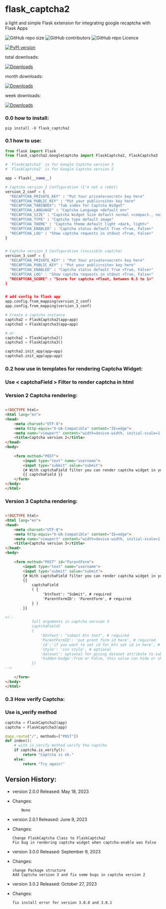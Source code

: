 # flask_captcha2
a light and simple Flask extension for integrating google recaptcha with Flask Apps
<p>
  <img alt="GitHub repo size" src="https://img.shields.io/github/repo-size/alisharify7/flask_captcha2">
  <img alt="GitHub contributors" src="https://img.shields.io/github/contributors/alisharify7/flask_captcha2">
  <img alt="GitHub repo Licence" src="https://img.shields.io/pypi/l/flask_captcha2">
  
  [![PyPI version](https://badge.fury.io/py/flask-captcha2.svg)](https://badge.fury.io/py/flask-captcha2)

  total downloads: 
  
  [![Downloads](https://static.pepy.tech/badge/flask-captcha2)](https://pepy.tech/project/flask-captcha2)
  
  month downloads:
  
  [![Downloads](https://static.pepy.tech/badge/flask-captcha2/month)](https://pepy.tech/project/flask-captcha2)
  
  
  week downloads:
  
  [![Downloads](https://static.pepy.tech/badge/flask-captcha2/week)](https://pepy.tech/project/flask-captcha2)
  
  
</p>

### 0.0 how to install:
  
    pip install -U flask_captcha2 


### 0.1 how to use:
```python
from flask import Flask
from flask_captcha2.GoogleCaptcha import FlaskCaptcha2, FlaskCaptcha3

# `FlaskCaptcha3` is for Google Captcha version 3
# `FlaskCaptcha2` is for Google Captcha version 2

app = Flask(__name__)

# Captcha version 2 Configuration (I'm not a robot)
version_2_conf = {
  "RECAPTCHA_PRIVATE_KEY" : "Put Your private<secret> key here"
  "RECAPTCHA_PUBLIC_KEY" : "Put your public<site> key here"
  "RECAPTCHA_TABINDEX": "Tab index for Captcha Widget"
  "RECAPTCHA_LANGUAGE" : "Captcha Language <default en>"
  "RECAPTCHA_SIZE" : "Captcha Widget Size default normal <compact،, normal, invisible>"
  "RECAPTCHA_TYPE" : "Captcha type default image"
  "RECAPTCHA_THEME" : "Captcha theme default light <dark, light>"
  "RECAPTCHA_ENABLED" : "Captcha status default True <True, False>"
  "RECAPTCHA_LOG" : "Show captcha requests in stdout <True, False>"
}


# Captcha version 3 Configuration (invisible captcha)
version_3_conf = {
  "RECAPTCHA_PRIVATE_KEY" : "Put Your private<secret> key here"
  "RECAPTCHA_PUBLIC_KEY" : "Put your public<site> key here"
  "RECAPTCHA_ENABLED" : "Captcha status default True <True, False>"
  'RECAPTCHA_LOG" : "Show captcha requests in stdout <True, False>"
  "RECAPTCHA_SCORE" : "Score for captcha <Float, between 0.5 to 1>"
}


# add config to flask app
app.config.from_mapping(version_2_conf) 
app.config.from_mapping(version_3_conf)

# Create a captcha instance
captcha2 = FlaskCaptcha2(app=app)
captcha3 = FlaskCaptcha3(app=app)

# or 
captcha2 = FlaskCaptcha2()
captcha3 = FlaskCaptcha3()

captcha2.init_app(app=app)
captcha3.init_app(app=app)
```

### 0.2 how use in templates for rendering Captcha Widget:

### Use < captchaField > Filter to render captcha in html


### Version 2 Captcha rendering:
```html

<!DOCTYPE html>
<html lang="en">
<head>
    <meta charset="UTF-8">
    <meta http-equiv="X-UA-Compatible" content="IE=edge">
    <meta name="viewport" content="width=device-width, initial-scale=1.0">
    <title>Captcha version 2</title>
</head>
<body>
    
    <form method="POST">
        <input type="text" name="username">
        <input type="submit" value="submit">
        {# With captchaField filter you can render captcha widget in your html code #}
        {{ captchaField }}
    </form>
</body>
</html>
```

### Version 3 Captcha rendering:
```html

<!DOCTYPE html>
<html lang="en">
<head>
    <meta charset="UTF-8">
    <meta http-equiv="X-UA-Compatible" content="IE=edge">
    <meta name="viewport" content="width=device-width, initial-scale=1.0">
    <title>Captcha version 3</title>
</head>
<body>
    
    <form method="POST" id="ParentForm">
        <input type="text" name="username">
        <input type="submit" value="submit">
        {# With captchaField filter you can render captcha widget in your html code #}
        {{ 
            captchaField
            ( {
                 'btnText': "Submit", # required
                 'ParentFormID': 'ParentForm', # required
            } ) 
        }}

<!--        
            full arguments in captcha version 3
            captchaField(
            {
                'btnText': "submit btn text", # required
                'ParentFormID': 'put prent form id here', # required
                'id':'if you want to set id for btn set id in here', # optional
                'style': 'css style', # optional
                'dataset': optional for giving dataset attribute to submit btn
                'hidden-badge':True or False, this value can hide or show captcha badge
            })
-->
        
    </form>
</body>
</html>
```


### 0.3 How verify Captcha:
### Use is_verify method  
```python
captcha = FlaskCaptcha2(app)
captcha = FlaskCaptcha3(app)

@app.route("/", methods=["POST"])
def index():
    # with is_verify method verify the captcha 
    if captcha.is_verify():
        return "Captcha is ok."
    else:
        return "Try again!" 

```




## Version History:


  - version 2.0.0 Released: May 18, 2023
  - Changes:
  
            None
  
  - version 2.0.1 Released: June 9, 2023
  - Changes:
  
        Change FlaskCaptcha Class to FlaskCaptcha2
        Fix bug in rendering captcha widget when captcha-enable was False

    
  - version 3.0.0 Released: September 9, 2023
  - Changes:
  
        change Package structure
        Add Captcha version 3 and fix some bugs in captcha version 2


  - version 3.0.2 Released: October 27, 2023
  - Changes:
  
        fix install error for version 3.0.0 and 3.0.1

